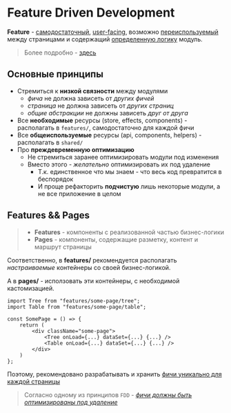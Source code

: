 # Feature Driven Development

**Feature** - <u>самодостаточный</u>, <u>user-facing</u>, возможно <u>переиспользуемый</u> между страницами и содержащий <u>определенную логику</u> модуль.

> Более подробно - [здесь](https://www.notion.so/Summary-YouTube-Feature-Driven-Arhitecture-b8609fd4452b41f499703c841e56b8e9#18cb1679b2754951ae92627d371d1a88)

## Основные принципы
- Стремиться к **низкой связности** между модулями
    - *фича* не должна зависеть от *других фичей*
    - *страница* не должна зависеть от *других страниц*
    - *общие абстракции* не должны зависеть *друг от друга*
- Все **необходимые** ресурсы (store, effects, components) - располагать в `features/`, самодостаточно для каждой фичи
- Все **общеиспользуемые** ресурсы (api, components, helpers) - располагать в `shared/`
- Про **преждевременную оптимизацию**    
    - Не стремиться заранее оптимизировать модули под изменения
    - Вместо этого - *желательно* оптимизировать их под удаление
        - Т.к. единственное что мы знаем - что весь код превратится в беспорядок
        - И проще рефакторить **подчистую** лишь некоторые модули, а не все приложение в целом

## Features && Pages
> - **Features** - компоненты с реализованной частью бизнес-логики
> - **Pages** - компоненты, содержащие разметку, контент и маршрут страницы

Соответственно, в **features/** рекомендуется располагать *настраиваемые* контейнеры со своей бизнес-логикой.

А в **pages/** - исползовать эти контейнеры, с необходимой кастомизацией.

```tsx
import Tree from "features/some-page/tree";
import Table from "features/some-page/table";

const SomePage = () => {
    return (
        <div className="some-page">
            <Tree onLoad={...} dataSet={...} {...} />
            <Table onLoad={...} dataSet={...} {...} />
        </div>
    )
};
```

Поэтому, рекомендовано разрабатывать и хранить <u>фичи уникально для каждой страницы</u>
> Согласно одному из принципов `FDD` - [*фичи должны быть оптимизированы под удаление*](https://www.notion.so/Summary-YouTube-Feature-Driven-Arhitecture-b8609fd4452b41f499703c841e56b8e9#db51e658fa6d4a61a5a1dc41b4f73ed1)
